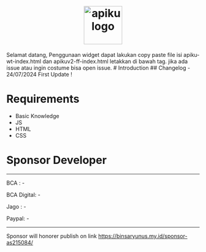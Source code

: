 <h1 align="center">
  <br>
  <a href="https://apiku.id/">
    <picture>
      <source media="(prefers-color-scheme: dark)" srcset="https://apiku.id/wp-content/uploads/2023/12/cropped-logo.png">
      <img alt="apiku logo" src="https://apiku.id/wp-content/uploads/2023/12/cropped-logo.png" height="100">
    </picture>
  </a>
  <br>
</h1>
Selamat datang, Penggunaan widget dapat lakukan copy paste file isi apiku-wt-index.html dan apikuv2-ff-index.html letakkan di bawah <body> tag. jika ada issue atau ingin costume bisa open issue.
# Introduction
## Changelog
- 24/07/2024 First Update !

# Requirements
- Basic Knowledge
- JS
- HTML
- CSS

# Sponsor Developer
- - - - - - - - - - - - - - - -
BCA : -

BCA Digital: -

Jago : -

Paypal: -
- - - - - - - - - - - - - - - -
Sponsor will honorer publish on link https://binsaryunus.my.id/sponsor-as215084/
